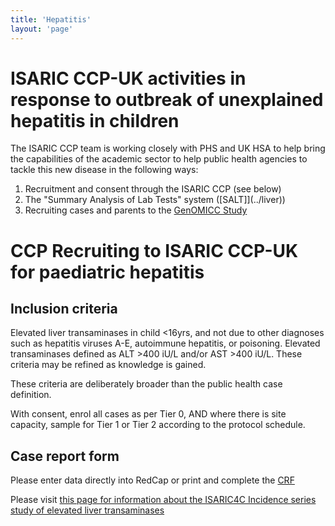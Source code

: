 ```yaml
---
title: 'Hepatitis'
layout: 'page'
---
```


# ISARIC CCP-UK activities in response to outbreak of unexplained hepatitis in children

The ISARIC CCP team is working closely with PHS and UK HSA to help bring the capabilities of the academic sector to help public health agencies to tackle this new disease in the following ways:

1. Recruitment and consent through the ISARIC CCP (see below)
2. The "Summary Analysis of Lab Tests" system ([SALT]](../liver))
3. Recruiting cases and parents to the [GenOMICC Study](https://genomicc.org)

<!--

## Inclusion criteria

Confirmed or *suspected* cases are eligible for inclusion. 

## Case definition

The following definition currently defines *confirmed* cases: 

- Patient 10 years old or younger
- AST or ALT > 500 iu/L
- Not diagnosed with hepatitis A to E or poisoning

## Suspected cases

Please recruit cases over a broader age range, or earlier in disease, if there is clincal suspicion that they might have unexplained hepatitis. In particular, patients up to 16years old, with rising AST/ALT above 300iu/L, would count as suspected cases.

With consent, enrol all cases as per Tier 0, AND where there is site capacity, sample for Tier 1 or Tier 2 according to the protocol schedule

-->

# CCP Recruiting to ISARIC CCP-UK for paediatric hepatitis

## Inclusion criteria

Elevated liver transaminases in child <16yrs, and not due to other diagnoses such as hepatitis viruses A-E, autoimmune hepatitis, or poisoning. Elevated transaminases defined as ALT >400 iU/L and/or AST >400 iU/L. These criteria may be refined as knowledge is gained.

These criteria are deliberately broader than the public health case definition.

With consent, enrol all cases as per Tier 0, AND where there is site capacity, sample for Tier 1 or Tier 2 according to the protocol schedule.

## Case report form

Please enter data directly into RedCap or print and complete the [CRF](https://isaric4c.net/protocols/)

Please visit [this page for information about the ISARIC4C Incidence series study of elevated liver transaminases](../liver)





